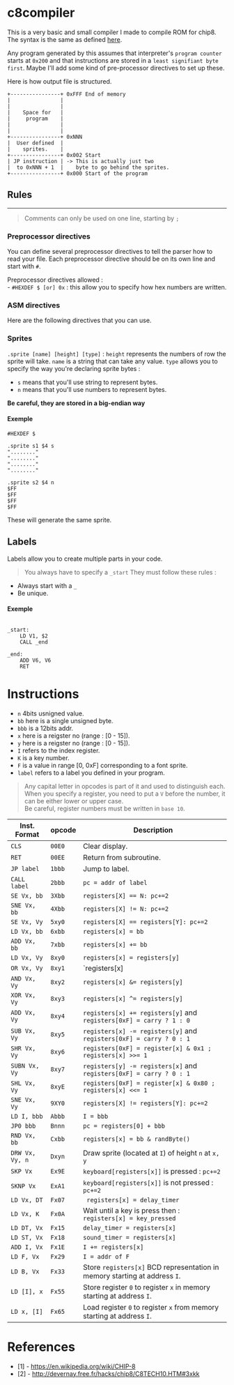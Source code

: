 # c8compiler
This is a very basic and small compiler I made to compile ROM for chip8. The syntax is the same as defined [here](devernay.free.fr/hacks/chip8/C8TECH10.HTM).  

Any program generated by this assumes that interpreter's `program counter` starts at `0x200` and that instructions are stored in a `least signifiant byte first`. Maybe I'll add some kind of pre-processor directives to set up these.  

Here is how output file is structured.

```
+----------------+ 0xFFF End of memory
|                |
|                |
|    Space for   |
|     program    |
|                |
|                |
+----------------+ 0xNNN
|  User defined  |
|    sprites.    |
+----------------+ 0x002 Start
| JP instruction | -> This is actually just two 
|  to 0xNNN + 1  |    byte to go behind the sprites.
+----------------+ 0x000 Start of the program

```

## Rules
---  
> Comments can only be used on one line, starting by `;`
 
### Preprocessor directives
You can define several preprocessor directives to tell the parser how to read your file. Each preprocessor directive should be on its own line and start with `#`.   

Preprocessor directives allowed :  
    - `#HEXDEF $ [or] 0x` : this allow you to specify how hex numbers are written.

### ASM directives
Here are the following directives that you can use.  

### Sprites
`.sprite [name] [height] [type]` : `height` represents the numbers of row the sprite will take. `name` is a string that can take any value. `type` allows you to specify the way you're declaring sprite bytes :  
- `s` means that you'll use string to represent bytes.
- `n` means that you'll use numbers to represent bytes.  

**Be careful, they are stored in a big-endian way**
#### Exemple
```assembly
#HEXDEF $

.sprite s1 $4 s
"........"
"........"
"........"
"........" 

.sprite s2 $4 n
$FF
$FF
$FF
$FF
```
These will generate the same sprite.

## Labels
Labels allow you to create multiple parts in your code. 
> You always have to specify a `_start` 
They must follow these rules :  
- Always start with a `_`
- Be unique.  

#### Exemple
```assembly

_start:
    LD V1, $2
    CALL _end

_end:
    ADD V6, V6
    RET
```



# Instructions
- `n` 4bits usnigned value.
- `bb` here is a single unsigned byte.
- `bbb` is a 12bits addr.
- `x` here is a reigster no (range : [0 - 15]).
- `y` here is a reigster no (range : [0 - 15]).
- `I` refers to the index register.
- `K` is a key number.
- `F` is a value in range [0, 0xF] corresponding to a font sprite.
- `label` refers to a label you defined in your program.


> Any capital letter in opcodes is part of it and used to distinguish each.  
> When you specify a register, you need to put a `V` before the number, it can be either lower or upper case.   
Be careful, register numbers must be written in `base 10`.

Inst. Format | opcode | Description| 
| --- | --- | --- |
`CLS` | `00E0` | Clear display. |
`RET` | `00EE` | Return from subroutine. |
`JP label` | `1bbb` | Jump to label.
`CALL label` | `2bbb` | `pc = addr of label`
`SE Vx, bb` | `3Xbb` | `registers[X] == N: pc+=2 `
`SNE Vx, bb` | `4Xbb` | `registers[X] != N: pc+=2 `
`SE Vx, Vy` | `5xy0` | `registers[X] == registers[Y]: pc+=2`
`LD Vx, bb` | `6xbb` | `registers[x] = bb`
`ADD Vx, bb` | `7xbb` | `registers[x] += bb`
`LD Vx, Vy` | `8xy0` | `registers[x] = registers[y]`
`OR Vx, Vy` | `8xy1` | `registers[x] |= registers[y]`
`AND Vx, Vy` | `8xy2` | `registers[x] &= registers[y]`
`XOR Vx, Vy` | `8xy3` | `registers[x] ^= registers[y]`
`ADD Vx, Vy` | `8xy4` | `registers[x] += registers[y]` and `registers[0xF] = carry ? 1 : 0`
`SUB Vx, Vy` | `8xy5` | `registers[x] -= registers[y]` and `registers[0xF] = carry ? 0 : 1`
`SHR Vx, Vy` | `8xy6` | `registers[0xF] = register[x] & 0x1 ; registers[x] >>= 1` 
`SUBN Vx, Vy` | `8xy7` | `registers[y] -= registers[x]` and `registers[0xF] = carry ? 0 : 1`
`SHL Vx, Vy` | `8xyE` | `registers[0xF] = register[x] & 0x80 ; registers[x] <<= 1` 
`SNE Vx, Vy` | `9XY0` | `registers[X] != registers[Y]: pc+=2 `
`LD I, bbb` | `Abbb` | `I = bbb`
`JP0 bbb` | `Bnnn` | `pc = registers[0] + bbb`
`RND Vx, bb` | `Cxbb` | `registers[x] = bb & randByte()`
`DRW Vx, Vy, n` | `Dxyn` | Draw sprite (located at `I`) of height `n` at `x, y`
`SKP Vx` | `Ex9E` | `keyboard[registers[x]]` is pressed : `pc+=2`
`SKNP Vx` | `ExA1` | `keyboard[registers[x]]` is not pressed : `pc+=2`
`LD Vx, DT` | `Fx07` | ` registers[x] = delay_timer`
`LD Vx, K` | `Fx0A` | Wait until a key is press then : `registers[x] = key_pressed`
`LD DT, Vx` | `Fx15` | `delay_timer = registers[x]`
`LD ST, Vx` | `Fx18` | `sound_timer = registers[x]`
`ADD I, Vx` | `Fx1E` | `I += registers[x]`
`LD F, Vx` | `Fx29` | `I = addr of F`
`LD B, Vx` | `Fx33` | Store `registers[x]` BCD representation in memory starting at address `I`.
`LD [I], x` | `Fx55` | Store register `0` to register `x` in memory starting at address `I`.
`LD x, [I]` | `Fx65` | Load register `0` to register `x` from memory starting at address `I`.


# References
- [1] - https://en.wikipedia.org/wiki/CHIP-8
- [2] - http://devernay.free.fr/hacks/chip8/C8TECH10.HTM#3xkk